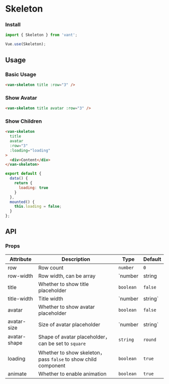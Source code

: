 # Skeleton

### Install

``` javascript
import { Skeleton } from 'vant';

Vue.use(Skeleton);
```

## Usage

### Basic Usage

```html
<van-skeleton title :row="3" />
```

### Show Avatar

```html
<van-skeleton title avatar :row="3" />
```

### Show Children

```html
<van-skeleton
  title
  avatar
  :row="3"
  :loading="loading"
>
  <div>Content</div>
</van-skeleton>
```

```js
export default {
  data() {
    return {
      loading: true
    }
  },
  mounted() {
    this.loading = false;
  }
};
```

## API

### Props

| Attribute | Description | Type | Default |
|------|------|------|------|
| row | Row count | `number` | `0` |
| row-width | Row width, can be array | `number | string | number[] | string []` | `100%` |
| title | Whether to show title placeholder | `boolean` | `false` |
| title-width | Title width | `number | string` | `40%` |
| avatar | Whether to show avatar placeholder | `boolean` | `false` |
| avatar-size | Size of avatar placeholder | `number | string` | `32px` |
| avatar-shape | Shape of avatar placeholder，can be set to `square` | `string` | `round` |
| loading | Whether to show skeleton，pass `false` to show child component | `boolean` | `true` |
| animate | Whether to enable animation | `boolean` | `true` |

